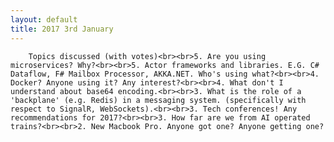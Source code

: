 ```yaml
---
layout: default
title: 2017 3rd January
---
```


		Topics discussed (with votes)<br><br>5. Are you using microservices? Why?<br><br>5. Actor frameworks and libraries. E.G. C# Dataflow, F# Mailbox Processor, AKKA.NET. Who's using what?<br><br>4. Docker? Anyone using it? Any interest?<br><br>4. What don't I understand about base64 encoding.<br><br>3. What is the role of a 'backplane' (e.g. Redis) in a messaging system. (specifically with respect to SignalR, WebSockets).<br><br>3. Tech conferences! Any recommendations for 2017?<br><br>3. How far are we from AI operated trains?<br><br>2. New Macbook Pro. Anyone got one? Anyone getting one?

	